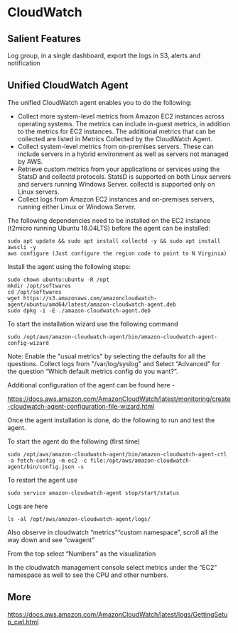 # CloudWatch

## Salient Features
Log group, in a single dashboard, export the logs in S3, alerts and notification

## Unified CloudWatch Agent
The unified CloudWatch agent enables you to do the following:
* Collect more system-level metrics from Amazon EC2 instances across operating systems. The metrics can include in-guest metrics, in addition to the metrics for EC2 instances. The additional metrics that can be collected are listed in Metrics Collected by the CloudWatch Agent. 
* Collect system-level metrics from on-premises servers. These can include servers in a hybrid environment as well as servers not managed by AWS. 
* Retrieve custom metrics from your applications or services using the StatsD and collectd protocols. StatsD is supported on both Linux servers and servers running Windows Server. collectd is supported only on Linux servers. 
* Collect logs from Amazon EC2 instances and on-premises servers, running either Linux or Windows Server.

The following dependencies need to be installed on the EC2 instance (t2micro running Ubuntu 18.04LTS) before the agent can be installed:
```shell
sudo apt update && sudo apt install collectd -y && sudo apt install awscli -y
aws configure (Just configure the region code to point to N Virginia)
```

Install the agent using the following steps:
```shell
sudo chown ubuntu:ubuntu -R /opt
mkdir /opt/softwares
cd /opt/softwares
wget https://s3.amazonaws.com/amazoncloudwatch-agent/ubuntu/amd64/latest/amazon-cloudwatch-agent.deb
sudo dpkg -i -E ./amazon-cloudwatch-agent.deb
```

To start the installation wizard use the following command
```shell
sudo /opt/aws/amazon-cloudwatch-agent/bin/amazon-cloudwatch-agent-config-wizard
```

Note: Enable the "usual metrics" by selecting the defaults for all the questions. Collect logs from "/var/log/syslog" and Select “Advanced” for the question “Which default metrics config do you want?”.

Additional configuration of the agent can be found here -

https://docs.aws.amazon.com/AmazonCloudWatch/latest/monitoring/create-cloudwatch-agent-configuration-file-wizard.html


Once the agent installation is done, do the following to run and test the agent.

To start the agent do the following (first time)
```shell
sudo /opt/aws/amazon-cloudwatch-agent/bin/amazon-cloudwatch-agent-ctl -a fetch-config -m ec2 -c file:/opt/aws/amazon-cloudwatch-agent/bin/config.json -s
```

To restart the agent use
```shell
sudo service amazon-cloudwatch-agent stop/start/status
```

Logs are here
```shell
ls -al /opt/aws/amazon-cloudwatch-agent/logs/
```

Also observe in cloudwatch “metrics”“custom namespace”, scroll all the way down and see “cwagent”

From the top select “Numbers” as the visualization

In the cloudwatch management console select metrics under the “EC2” namespace as well to see the CPU and other numbers.

## More
https://docs.aws.amazon.com/AmazonCloudWatch/latest/logs/GettingSetup_cwl.html